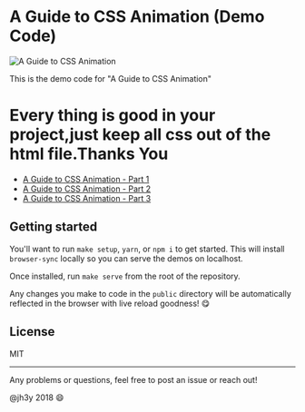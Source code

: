 # A Guide to CSS Animation (Demo Code)

![A Guide to CSS Animation](https://cdn-images-1.medium.com/max/800/1*YMIFMQyYdSkmGAus_VZiPw.gif)

This is the demo code for "A Guide to CSS Animation"
# Every thing is good in your project,just keep all css out of the html file.Thanks You

* [A Guide to CSS Animation - Part 1](https://medium.com/@jh3y/a-guide-to-css-animation-part-1-8777f5beb1f8)
* [A Guide to CSS Animation - Part 2](https://medium.com/@jh3y/a-guide-to-css-animation-part-2-2cd422f78567)
* [A Guide to CSS Animation - Part 3](https://medium.com/@jh3y/a-guide-to-css-animation-part-3-2e497110119)

## Getting started
You'll want to run `make setup`, `yarn`, or `npm i` to get started. This will install `browser-sync` locally so you can serve the demos on localhost.

Once installed, run `make serve` from the root of the repository.

Any changes you make to code in the `public` directory will be automatically reflected in the browser with live reload goodness! 😋

## License
MIT

---

Any problems or questions, feel free to post an issue or reach out!

@jh3y 2018 :smile:
